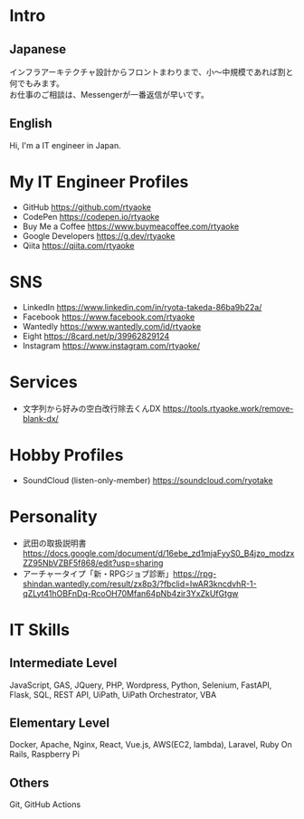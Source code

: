 # Intro
## Japanese
インフラアーキテクチャ設計からフロントまわりまで、小～中規模であれば割と何でもみます。  
お仕事のご相談は、Messengerが一番返信が早いです。
## English
Hi, I'm a IT engineer in Japan.


# My IT Engineer Profiles
- GitHub https://github.com/rtyaoke
- CodePen https://codepen.io/rtyaoke
- Buy Me a Coffee https://www.buymeacoffee.com/rtyaoke  
- Google Developers https://g.dev/rtyaoke  
- Qiita https://qiita.com/rtyaoke

# SNS
- LinkedIn https://www.linkedin.com/in/ryota-takeda-86ba9b22a/  
- Facebook https://www.facebook.com/rtyaoke
- Wantedly https://www.wantedly.com/id/rtyaoke
- Eight https://8card.net/p/39962829124
- Instagram https://www.instagram.com/rtyaoke/

# Services
- 文字列から好みの空白改行除去くんDX https://tools.rtyaoke.work/remove-blank-dx/

# Hobby Profiles
- SoundCloud (listen-only-member) https://soundcloud.com/ryotake

# Personality
- 武田の取扱説明書 https://docs.google.com/document/d/16ebe_zd1mjaFyyS0_B4jzo_modzxZZ95NbVZBF5f868/edit?usp=sharing
- アーチャータイプ「新・RPGジョブ診断」https://rpg-shindan.wantedly.com/result/zx8p3/?fbclid=IwAR3kncdvhR-1-qZLyt41hOBFnDq-RcoOH70Mfan64pNb4zir3YxZkUfGtgw

# IT Skills
## Intermediate Level
JavaScript, GAS, JQuery, PHP, Wordpress, Python, Selenium, FastAPI, Flask, SQL, REST API, UiPath, UiPath Orchestrator, VBA
## Elementary Level
Docker, Apache, Nginx, React, Vue.js, AWS(EC2, lambda), Laravel, Ruby On Rails, Raspberry Pi
## Others
Git, GitHub Actions

